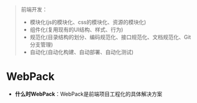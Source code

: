 > 前端开发：
>
> + 模块化(js的模块化、css的模块化、资源的模块化)
> + 组件化(复用现有的UI结构、样式、行为)
> + 规范化(目录结构的划分、编码规范化、接口规范化、文档规范化、Git分支管理)
> + 自动化(自动化构建、自动部署、自动化测试)

# WebPack

+ **什么时WebPack**：WebPack是前端项目工程化的具体解决方案